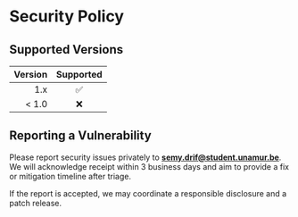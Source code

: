 # Security Policy

## Supported Versions
| Version | Supported |
|--------:|:---------:|
| 1.x     | ✅        |
| < 1.0   | ❌        |

## Reporting a Vulnerability
Please report security issues privately to **semy.drif@student.unamur.be**.  
We will acknowledge receipt within 3 business days and aim to provide a fix or mitigation timeline after triage.

If the report is accepted, we may coordinate a responsible disclosure and a patch release.
